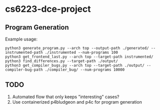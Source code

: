 # cs6223-dce-project

## Program Generation
Example usage:
```
python3 generate_program.py --arch top --output-path ./generated/ --instrumented-path ./instrumented --num-programs 100
python3 get_frontend_last.py --arch top --target-path instrumented/
python3 find_differences.py --target-path ./output/
python3 get_compiler_bugs.py --arch top --target-path ./output/ --compiler-bug-path ./compiler_bug/ --num-programs 10000
```

## TODO
1. Automated flow that only keeps "interesting" cases?
2. Use containerized p4bludgeon and p4c for program generation